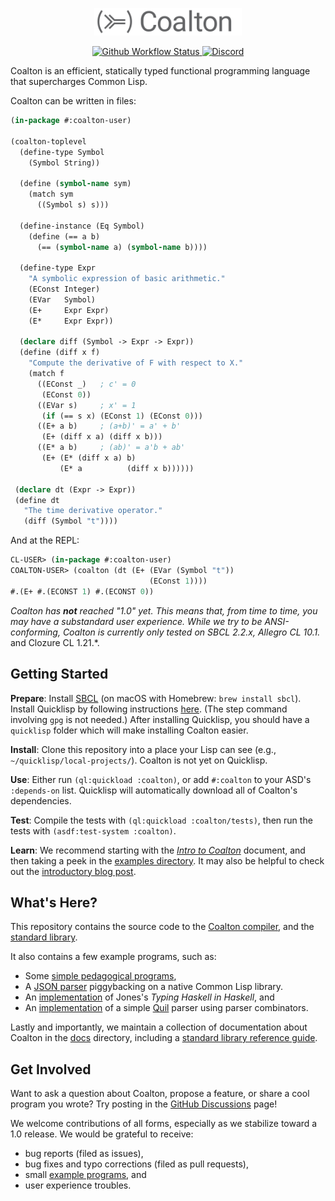 <p align="center">
  <img src="docs/assets/coalton-logotype-gray.svg" style="zoom:45%;" />
</p>

<p align="center" class="badges">
  <a href="https://github.com/coalton-lang/coalton/actions/workflows/main.yml">
    <img alt="Github Workflow Status" src="https://img.shields.io/github/actions/workflow/status/coalton-lang/coalton/main.yml?branch=main" />
  </a>
  <a href="https://discord.gg/cPb6Bc4xAH">
    <img alt="Discord" src="https://img.shields.io/discord/888196168067199046?logo=discord" />
  </a>
</p>

Coalton is an efficient, statically typed functional programming language that supercharges Common Lisp.

Coalton can be written in files:

```lisp
(in-package #:coalton-user)

(coalton-toplevel
  (define-type Symbol
    (Symbol String))

  (define (symbol-name sym)
    (match sym
      ((Symbol s) s)))

  (define-instance (Eq Symbol)
    (define (== a b)
      (== (symbol-name a) (symbol-name b))))

  (define-type Expr
    "A symbolic expression of basic arithmetic."
    (EConst Integer)
    (EVar   Symbol)
    (E+     Expr Expr)
    (E*     Expr Expr))

  (declare diff (Symbol -> Expr -> Expr))
  (define (diff x f)
    "Compute the derivative of F with respect to X."
    (match f
      ((EConst _)   ; c' = 0
       (EConst 0))
      ((EVar s)     ; x' = 1
       (if (== s x) (EConst 1) (EConst 0)))
      ((E+ a b)     ; (a+b)' = a' + b'
       (E+ (diff x a) (diff x b)))
      ((E* a b)     ; (ab)' = a'b + ab'
       (E+ (E* (diff x a) b)
           (E* a          (diff x b))))))

 (declare dt (Expr -> Expr))
 (define dt
   "The time derivative operator."
   (diff (Symbol "t"))))
```

And at the REPL:

```lisp
CL-USER> (in-package #:coalton-user)
COALTON-USER> (coalton (dt (E+ (EVar (Symbol "t"))
                               (EConst 1))))
#.(E+ #.(ECONST 1) #.(ECONST 0))
```

*Coalton has **not** reached "1.0" yet. This means that, from time to time, you may have a substandard user experience. While we try to be ANSI-conforming, Coalton is currently only tested on SBCL 2.2.x, Allegro CL 10.1.* and Clozure CL 1.21.*.

## Getting Started

**Prepare**: Install [SBCL](http://www.sbcl.org/platform-table.html) (on macOS with Homebrew: `brew install sbcl`). Install Quicklisp by following instructions [here](https://www.quicklisp.org/beta/#installation). (The step command involving `gpg` is not needed.) After installing Quicklisp, you should have a `quicklisp` folder which will make installing Coalton easier.

**Install**: Clone this repository into a place your Lisp can see (e.g., `~/quicklisp/local-projects/`). Coalton is not yet on Quicklisp.

**Use**: Either run `(ql:quickload :coalton)`, or add `#:coalton` to your ASD's `:depends-on` list. Quicklisp will automatically download all of Coalton's dependencies.

**Test**: Compile the tests with `(ql:quickload :coalton/tests)`, then run the tests with `(asdf:test-system :coalton)`.

**Learn**: We recommend starting with the [*Intro to Coalton*](docs/intro-to-coalton.md) document, and then taking a peek in the [examples directory](examples/). It may also be helpful to check out the [introductory blog post](https://coalton-lang.github.io/20211010-introducing-coalton/).

## What's Here?

This repository contains the source code to the [Coalton compiler](src/), and the [standard library](library/).

It also contains a few example programs, such as:

- Some [simple pedagogical programs](examples/small-coalton-programs/),
- A [JSON parser](examples/coalton-json) piggybacking on a native Common Lisp library.
- An [implementation](examples/thih/) of Jones's *Typing Haskell in Haskell*, and
- An [implementation](examples/quil-coalton/) of a simple [Quil](https://en.wikipedia.org/wiki/Quil_(instruction_set_architecture)) parser using parser combinators.

Lastly and importantly, we maintain a collection of documentation about Coalton in the [docs](docs/) directory, including a [standard library reference guide](https://coalton-lang.github.io/reference/).

## Get Involved

Want to ask a question about Coalton, propose a feature, or share a cool program you wrote? Try posting in the [GitHub Discussions](https://github.com/coalton-lang/coalton/discussions) page!

We welcome contributions of all forms, especially as we stabilize toward a 1.0 release. We would be grateful to receive:

- bug reports (filed as issues),
- bug fixes and typo corrections (filed as pull requests),
- small [example programs](examples/small-coalton-programs/), and
- user experience troubles.
